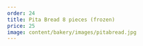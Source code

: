 ```yaml
---
order: 24
title: Pita Bread 8 pieces (frozen)
price: 25
image: content/bakery/images/pitabread.jpg
---
```

